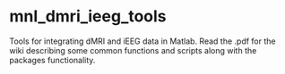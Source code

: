 # mnl_dmri_ieeg_tools
Tools for integrating dMRI and iEEG data in Matlab. Read the .pdf for the wiki describing some common functions and scripts along with the packages functionality. 

